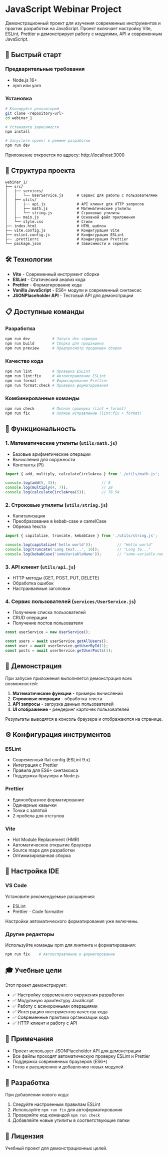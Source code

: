 # JavaScript Webinar Project

Демонстрационный проект для изучения современных инструментов и практик разработки на JavaScript. Проект включает настройку Vite, ESLint, Prettier и демонстрирует работу с модулями, API и современным JavaScript.

## 🚀 Быстрый старт

### Предварительные требования
- Node.js 16+ 
- npm или yarn

### Установка
```bash
# Клонируйте репозиторий
git clone <repository-url>
cd webinar_1

# Установите зависимости
npm install

# Запустите проект в режиме разработки
npm run dev
```

Приложение откроется по адресу: http://localhost:3000

## 📁 Структура проекта

```
webinar_1/
├── src/
│   ├── services/
│   │   └── UserService.js      # Сервис для работы с пользователями
│   ├── utils/
│   │   ├── api.js              # API клиент для HTTP запросов
│   │   ├── math.js             # Математические утилиты
│   │   └── string.js           # Строковые утилиты
│   ├── main.js                 # Основной файл приложения
│   └── style.css               # Стили
├── index.html                  # HTML шаблон
├── vite.config.js              # Конфигурация Vite
├── eslint.config.js            # Конфигурация ESLint
├── .prettierrc                 # Конфигурация Prettier
└── package.json                # Зависимости и скрипты
```

## 🛠️ Технологии

- **Vite** - Современный инструмент сборки
- **ESLint** - Статический анализ кода
- **Prettier** - Форматирование кода
- **Vanilla JavaScript** - ES6+ модули и современный синтаксис
- **JSONPlaceholder API** - Тестовый API для демонстрации

## 📋 Доступные команды

### Разработка
```bash
npm run dev          # Запуск dev сервера
npm run build        # Сборка для продакшена
npm run preview      # Предпросмотр продакшен сборки
```

### Качество кода
```bash
npm run lint         # Проверка ESLint
npm run lint:fix     # Автоисправление ESLint
npm run format       # Форматирование Prettier
npm run format:check # Проверка форматирования
```

### Комбинированные команды
```bash
npm run check        # Полная проверка (lint + format)
npm run fix          # Полное исправление (lint:fix + format)
```

## 🎯 Функциональность

### 1. Математические утилиты (`utils/math.js`)
- Базовые арифметические операции
- Вычисления для окружности
- Константы (PI)

```javascript
import { add, multiply, calculateCircleArea } from './utils/math.js';

console.log(add(5, 3));                    // 8
console.log(multiply(4, 7));               // 28
console.log(calculateCircleArea(5));       // 78.54
```

### 2. Строковые утилиты (`utils/string.js`)
- Капитализация
- Преобразование в kebab-case и camelCase
- Обрезка текста

```javascript
import { capitalize, truncate, kebabCase } from './utils/string.js';

console.log(capitalize('hello world'));           // "Hello world"
console.log(truncate('Long text...', 10));        // "Long te..."
console.log(kebabCase('someVariableName'));       // "some-variable-name"
```

### 3. API клиент (`utils/api.js`)
- HTTP методы (GET, POST, PUT, DELETE)
- Обработка ошибок
- Настраиваемые заголовки

### 4. Сервис пользователей (`services/UserService.js`)
- Получение списка пользователей
- CRUD операции
- Получение постов пользователя

```javascript
const userService = new UserService();

const users = await userService.getAllUsers();
const user = await userService.getUserById(1);
const posts = await userService.getUserPosts(1);
```

## 🎨 Демонстрация

При запуске приложения выполняется демонстрация всех возможностей:

1. **Математические функции** - примеры вычислений
2. **Строковые операции** - обработка текста
3. **API запросы** - загрузка данных пользователей
4. **UI отображение** - рендеринг карточек пользователей

Результаты выводятся в консоль браузера и отображаются на странице.

## ⚙️ Конфигурация инструментов

### ESLint
- Современный flat config (ESLint 9.x)
- Интеграция с Prettier
- Правила для ES6+ синтаксиса
- Поддержка браузера и Node.js

### Prettier
- Единообразное форматирование
- Одинарные кавычки
- Точки с запятой
- 2 пробела для отступов

### Vite
- Hot Module Replacement (HMR)
- Автоматическое открытие браузера
- Source maps для разработки
- Оптимизированная сборка

## 🔧 Настройка IDE

### VS Code
Установите рекомендуемые расширения:
- ESLint
- Prettier - Code formatter

Настройки автоматического форматирования уже включены.

### Другие редакторы
Используйте команды npm для линтинга и форматирования:
```bash
npm run fix    # Автоисправление и форматирование
```

## 🎓 Учебные цели

Этот проект демонстрирует:

- ✅ Настройку современного окружения разработки
- ✅ Модульную архитектуру JavaScript
- ✅ Работу с асинхронными операциями
- ✅ Интеграцию инструментов качества кода
- ✅ Современные практики организации кода
- ✅ HTTP клиент и работу с API

## 📝 Примечания

- Проект использует JSONPlaceholder API для демонстрации
- Все файлы проходят автоматическую проверку ESLint и Prettier
- Поддержка современных браузеров (ES6+)
- Готов к расширению и добавлению новых модулей

## 🤝 Разработка

При добавлении нового кода:

1. Следуйте настроенным правилам ESLint
2. Используйте `npm run fix` для автоформатирования
3. Проверяйте код командой `npm run check`
4. Добавляйте новые утилиты в соответствующие папки

## 📄 Лицензия

Учебный проект для демонстрационных целей.